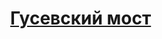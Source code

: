 <html>
    <head>
        <style>
            body{
background: url(https://github.com/GooseFabr/GooseFabr.github.io/blob/main/img/U62ybAJbehQ.jpg?raw=true) no-repeat; 
 margin-right: 15%;
 margin-left: 20%;
 text-align: justify;
 margin-top : 0px;
    -moz-background-size: 100%;
    -webkit-background-size: 100%;
    -o-background-size: 100%;
    background-size: 100%;
     -moz-background-size: 100% auto; 
    -webkit-background-size: 100% auto;
    -o-background-size: 100% auto; 
 color:#000;
}
            </style>
        <!-- Yandex.Metrika counter -->
<script type="text/javascript" >
   (function(m,e,t,r,i,k,a){m[i]=m[i]||function(){(m[i].a=m[i].a||[]).push(arguments)};
   m[i].l=1*new Date();k=e.createElement(t),a=e.getElementsByTagName(t)[0],k.async=1,k.src=r,a.parentNode.insertBefore(k,a)})
   (window, document, "script", "https://mc.yandex.ru/metrika/tag.js", "ym");

   ym(70846939, "init", {
        clickmap:true,
        trackLinks:true,
        accurateTrackBounce:true,
        webvisor:true
   });
</script>
<noscript><div><img src="https://mc.yandex.ru/watch/70846939" style="position:absolute; left:-9999px;" alt="" /></div></noscript>
<!-- /Yandex.Metrika counter -->

<link rel="shortcut icon" href="GooseFabr.github.io/img/favicon.goose.ico">
       </head>

<h1><a href="https://goosefabr.github.io/brigde.html">Гусевский мост </a><h1>
</h1></h1>
</html>
